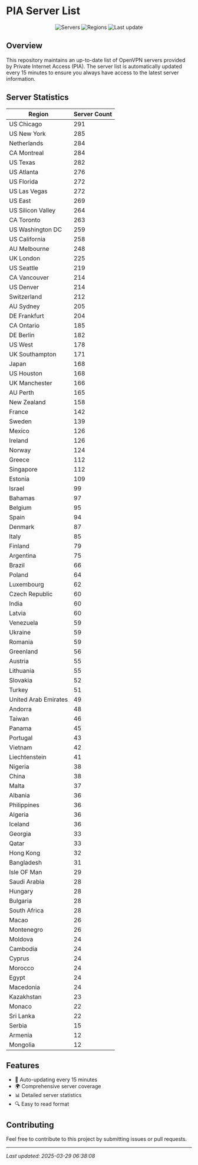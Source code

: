 # PIA Server List

<div align="center">

![Servers](https://img.shields.io/badge/servers-10,503-blue)
![Regions](https://img.shields.io/badge/regions-97-blue)
![Last update](https://img.shields.io/badge/Last_Updated-March_29_2025_01:38_EST-blue)

</div>

## Overview
This repository maintains an up-to-date list of OpenVPN servers provided by Private Internet Access (PIA). The server list is automatically updated every 15 minutes to ensure you always have access to the latest server information.

## Server Statistics
| Region | Server Count |
|--------|--------------|
| US Chicago                     | 291          |
| US New York                    | 285          |
| Netherlands                    | 284          |
| CA Montreal                    | 284          |
| US Texas                       | 282          |
| US Atlanta                     | 276          |
| US Florida                     | 272          |
| US Las Vegas                   | 272          |
| US East                        | 269          |
| US Silicon Valley              | 264          |
| CA Toronto                     | 263          |
| US Washington DC               | 259          |
| US California                  | 258          |
| AU Melbourne                   | 248          |
| UK London                      | 225          |
| US Seattle                     | 219          |
| CA Vancouver                   | 214          |
| US Denver                      | 214          |
| Switzerland                    | 212          |
| AU Sydney                      | 205          |
| DE Frankfurt                   | 204          |
| CA Ontario                     | 185          |
| DE Berlin                      | 182          |
| US West                        | 178          |
| UK Southampton                 | 171          |
| Japan                          | 168          |
| US Houston                     | 168          |
| UK Manchester                  | 166          |
| AU Perth                       | 165          |
| New Zealand                    | 158          |
| France                         | 142          |
| Sweden                         | 139          |
| Mexico                         | 126          |
| Ireland                        | 126          |
| Norway                         | 124          |
| Greece                         | 112          |
| Singapore                      | 112          |
| Estonia                        | 109          |
| Israel                         | 99           |
| Bahamas                        | 97           |
| Belgium                        | 95           |
| Spain                          | 94           |
| Denmark                        | 87           |
| Italy                          | 85           |
| Finland                        | 79           |
| Argentina                      | 75           |
| Brazil                         | 66           |
| Poland                         | 64           |
| Luxembourg                     | 62           |
| Czech Republic                 | 60           |
| India                          | 60           |
| Latvia                         | 60           |
| Venezuela                      | 59           |
| Ukraine                        | 59           |
| Romania                        | 59           |
| Greenland                      | 56           |
| Austria                        | 55           |
| Lithuania                      | 55           |
| Slovakia                       | 52           |
| Turkey                         | 51           |
| United Arab Emirates           | 49           |
| Andorra                        | 48           |
| Taiwan                         | 46           |
| Panama                         | 45           |
| Portugal                       | 43           |
| Vietnam                        | 42           |
| Liechtenstein                  | 41           |
| Nigeria                        | 38           |
| China                          | 38           |
| Malta                          | 37           |
| Albania                        | 36           |
| Philippines                    | 36           |
| Algeria                        | 36           |
| Iceland                        | 36           |
| Georgia                        | 33           |
| Qatar                          | 33           |
| Hong Kong                      | 32           |
| Bangladesh                     | 31           |
| Isle OF Man                    | 29           |
| Saudi Arabia                   | 28           |
| Hungary                        | 28           |
| Bulgaria                       | 28           |
| South Africa                   | 28           |
| Macao                          | 26           |
| Montenegro                     | 26           |
| Moldova                        | 24           |
| Cambodia                       | 24           |
| Cyprus                         | 24           |
| Morocco                        | 24           |
| Egypt                          | 24           |
| Macedonia                      | 24           |
| Kazakhstan                     | 23           |
| Monaco                         | 22           |
| Sri Lanka                      | 22           |
| Serbia                         | 15           |
| Armenia                        | 12           |
| Mongolia                       | 12           |

## Features
- 🔄 Auto-updating every 15 minutes
- 🌍 Comprehensive server coverage
- 📊 Detailed server statistics
- 🔍 Easy to read format

## Contributing
Feel free to contribute to this project by submitting issues or pull requests.

---
*Last updated: 2025-03-29 06:38:08*